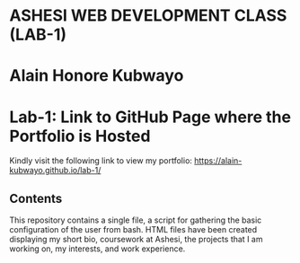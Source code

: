 # ASHESI WEB DEVELOPMENT CLASS (LAB-1)

# Alain Honore Kubwayo

# Lab-1: Link to GitHub Page where the Portfolio is Hosted

Kindly visit the following link to view my portfolio:
https://alain-kubwayo.github.io/lab-1/

## Contents

This repository contains a single file, a script for gathering the basic configuration of the user from bash.
HTML files have been created displaying my short bio, coursework at Ashesi, the projects that I am working on, my interests, and work experience. 


